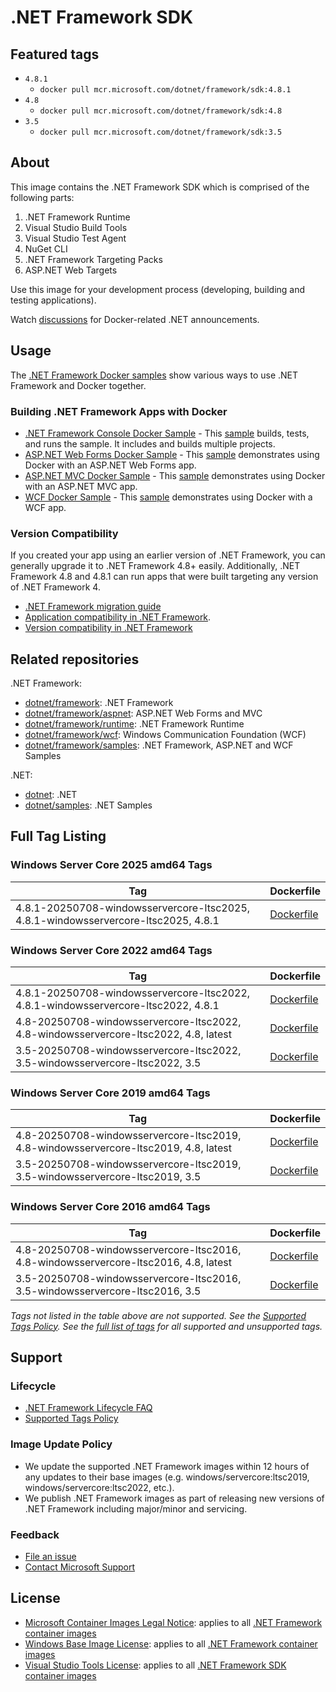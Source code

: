 # .NET Framework SDK

## Featured tags

* `4.8.1`
  * `docker pull mcr.microsoft.com/dotnet/framework/sdk:4.8.1`
* `4.8`
  * `docker pull mcr.microsoft.com/dotnet/framework/sdk:4.8`
* `3.5`
  * `docker pull mcr.microsoft.com/dotnet/framework/sdk:3.5`

## About

This image contains the .NET Framework SDK which is comprised of the following parts:

1. .NET Framework Runtime
1. Visual Studio Build Tools
1. Visual Studio Test Agent
1. NuGet CLI
1. .NET Framework Targeting Packs
1. ASP.NET Web Targets

Use this image for your development process (developing, building and testing applications).

Watch [discussions](https://github.com/microsoft/dotnet-framework-docker/discussions/categories/announcements) for Docker-related .NET announcements.

## Usage

The [.NET Framework Docker samples](https://github.com/microsoft/dotnet-framework-docker/blob/main/samples/README.md) show various ways to use .NET Framework and Docker together.

### Building .NET Framework Apps with Docker

* [.NET Framework Console Docker Sample](https://github.com/microsoft/dotnet-framework-docker/tree/main/samples/dotnetapp/README.md) - This [sample](https://github.com/microsoft/dotnet-framework-docker/tree/main/samples/dotnetapp/Dockerfile) builds, tests, and runs the sample. It includes and builds multiple projects.
* [ASP.NET Web Forms Docker Sample](https://github.com/microsoft/dotnet-framework-docker/tree/main/samples/aspnetapp/README.md) - This [sample](https://github.com/microsoft/dotnet-framework-docker/tree/main/samples/aspnetapp/Dockerfile) demonstrates using Docker with an ASP.NET Web Forms app.
* [ASP.NET MVC Docker Sample](https://github.com/microsoft/dotnet-framework-docker/tree/main/samples/aspnetmvcapp/README.md) - This [sample](https://github.com/microsoft/dotnet-framework-docker/tree/main/samples/aspnetmvcapp/Dockerfile) demonstrates using Docker with an ASP.NET MVC app.
* [WCF Docker Sample](https://github.com/microsoft/dotnet-framework-docker/tree/main/samples/wcfapp/README.md) - This [sample](https://github.com/microsoft/dotnet-framework-docker/tree/main/samples/wcfapp/) demonstrates using Docker with a WCF app.

### Version Compatibility

If you created your app using an earlier version of .NET Framework, you can generally upgrade it to .NET Framework 4.8+ easily.
Additionally, .NET Framework 4.8 and 4.8.1 can run apps that were built targeting any version of .NET Framework 4.

* [.NET Framework migration guide](https://learn.microsoft.com/en-us/dotnet/framework/migration-guide/)
* [Application compatibility in .NET Framework](https://learn.microsoft.com/dotnet/framework/migration-guide/application-compatibility).
* [Version compatibility in .NET Framework](https://learn.microsoft.com/dotnet/framework/migration-guide/version-compatibility)

## Related repositories

.NET Framework:

* [dotnet/framework](https://github.com/microsoft/dotnet-framework-docker/blob/main/README.md): .NET Framework
* [dotnet/framework/aspnet](https://github.com/microsoft/dotnet-framework-docker/blob/main/README.aspnet.md): ASP.NET Web Forms and MVC
* [dotnet/framework/runtime](https://github.com/microsoft/dotnet-framework-docker/blob/main/README.runtime.md): .NET Framework Runtime
* [dotnet/framework/wcf](https://github.com/microsoft/dotnet-framework-docker/blob/main/README.wcf.md): Windows Communication Foundation (WCF)
* [dotnet/framework/samples](https://github.com/microsoft/dotnet-framework-docker/blob/main/README.samples.md): .NET Framework, ASP.NET and WCF Samples

.NET:

* [dotnet](https://github.com/dotnet/dotnet-docker/blob/main/README.md): .NET
* [dotnet/samples](https://github.com/dotnet/dotnet-docker/blob/main/README.samples.md): .NET Samples

## Full Tag Listing

### Windows Server Core 2025 amd64 Tags

Tag | Dockerfile
---------| ---------------
4.8.1-20250708-windowsservercore-ltsc2025, 4.8.1-windowsservercore-ltsc2025, 4.8.1 | [Dockerfile](src/sdk/4.8.1/windowsservercore-ltsc2025/Dockerfile)

### Windows Server Core 2022 amd64 Tags

Tag | Dockerfile
---------| ---------------
4.8.1-20250708-windowsservercore-ltsc2022, 4.8.1-windowsservercore-ltsc2022, 4.8.1 | [Dockerfile](src/sdk/4.8.1/windowsservercore-ltsc2022/Dockerfile)
4.8-20250708-windowsservercore-ltsc2022, 4.8-windowsservercore-ltsc2022, 4.8, latest | [Dockerfile](src/sdk/4.8/windowsservercore-ltsc2022/Dockerfile)
3.5-20250708-windowsservercore-ltsc2022, 3.5-windowsservercore-ltsc2022, 3.5 | [Dockerfile](src/sdk/3.5/windowsservercore-ltsc2022/Dockerfile)

### Windows Server Core 2019 amd64 Tags

Tag | Dockerfile
---------| ---------------
4.8-20250708-windowsservercore-ltsc2019, 4.8-windowsservercore-ltsc2019, 4.8, latest | [Dockerfile](src/sdk/4.8/windowsservercore-ltsc2019/Dockerfile)
3.5-20250708-windowsservercore-ltsc2019, 3.5-windowsservercore-ltsc2019, 3.5 | [Dockerfile](src/sdk/3.5/windowsservercore-ltsc2019/Dockerfile)

### Windows Server Core 2016 amd64 Tags

Tag | Dockerfile
---------| ---------------
4.8-20250708-windowsservercore-ltsc2016, 4.8-windowsservercore-ltsc2016, 4.8, latest | [Dockerfile](src/sdk/4.8/windowsservercore-ltsc2016/Dockerfile)
3.5-20250708-windowsservercore-ltsc2016, 3.5-windowsservercore-ltsc2016, 3.5 | [Dockerfile](src/sdk/3.5/windowsservercore-ltsc2016/Dockerfile)
<!--End of generated tags-->

*Tags not listed in the table above are not supported. See the [Supported Tags Policy](https://github.com/dotnet/dotnet-docker/blob/main/documentation/supported-tags.md).
See the [full list of tags](https://mcr.microsoft.com/v2/dotnet/framework/sdk/tags/list) for all supported and unsupported tags.*

## Support

### Lifecycle

* [.NET Framework Lifecycle FAQ](https://support.microsoft.com/help/17455/lifecycle-faq-net-framework)
* [Supported Tags Policy](https://github.com/microsoft/dotnet-framework-docker/blob/main/documentation/supported-tags.md)

### Image Update Policy

* We update the supported .NET Framework images within 12 hours of any updates to their base images (e.g. windows/servercore:ltsc2019, windows/servercore:ltsc2022, etc.).
* We publish .NET Framework images as part of releasing new versions of .NET Framework including major/minor and servicing.

### Feedback

* [File an issue](https://github.com/microsoft/dotnet-framework-docker/issues/new/choose)
* [Contact Microsoft Support](https://support.microsoft.com/contactus/)

## License

* [Microsoft Container Images Legal Notice](https://aka.ms/mcr/osslegalnotice): applies to all [.NET Framework container images](https://github.com/microsoft/dotnet-framework-docker/blob/main/README.md)
* [Windows Base Image License](https://learn.microsoft.com/virtualization/windowscontainers/images-eula): applies to all [.NET Framework container images](https://github.com/microsoft/dotnet-framework-docker/blob/main/README.md)
* [Visual Studio Tools License](https://visualstudio.microsoft.com/license-terms/mlt031519/): applies to all [.NET Framework SDK container images](https://github.com/microsoft/dotnet-framework-docker/blob/main/README.sdk.md)
